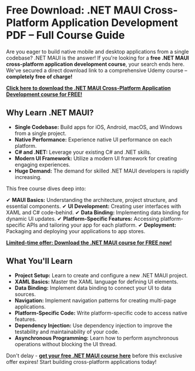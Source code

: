 # Free Download: .NET MAUI Cross-Platform Application Development PDF – Full Course Guide

Are you eager to build native mobile and desktop applications from a single codebase? .NET MAUI is the answer! If you're looking for a **free .NET MAUI cross-platform application development course**, your search ends here. We've secured a direct download link to a comprehensive Udemy course – **completely free of charge!**

[**Click here to download the .NET MAUI Cross-Platform Application Development course for FREE!**](https://udemywork.com/net-maui-cross-platform-application-development)

## Why Learn .NET MAUI?

- **Single Codebase:** Build apps for iOS, Android, macOS, and Windows from a single project.
- **Native Performance:** Experience native UI performance on each platform.
- **C# and .NET:** Leverage your existing C# and .NET skills.
- **Modern UI Framework:** Utilize a modern UI framework for creating engaging experiences.
- **Huge Demand:** The demand for skilled .NET MAUI developers is rapidly increasing.

This free course dives deep into:

✔ **MAUI Basics:** Understanding the architecture, project structure, and essential components.
✔ **UI Development:** Creating user interfaces with XAML and C# code-behind.
✔ **Data Binding:** Implementing data binding for dynamic UI updates.
✔ **Platform-Specific Features:** Accessing platform-specific APIs and tailoring your app for each platform.
✔ **Deployment:** Packaging and deploying your applications to app stores.

[**Limited-time offer: Download the .NET MAUI course for FREE now!**](https://udemywork.com/net-maui-cross-platform-application-development)

## What You'll Learn

*   **Project Setup:** Learn to create and configure a new .NET MAUI project.
*   **XAML Basics:** Master the XAML language for defining UI elements.
*   **Data Binding:** Implement data binding to connect your UI to data sources.
*   **Navigation:** Implement navigation patterns for creating multi-page applications.
*   **Platform-Specific Code:** Write platform-specific code to access native features.
*   **Dependency Injection:** Use dependency injection to improve the testability and maintainability of your code.
*   **Asynchronous Programming:** Learn how to perform asynchronous operations without blocking the UI thread.

Don't delay - **[get your free .NET MAUI course here](https://udemywork.com/net-maui-cross-platform-application-development)** before this exclusive offer expires! Start building cross-platform applications today!
